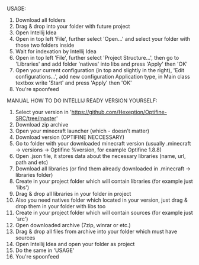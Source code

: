 USAGE:
1. Download all folders
2. Drag & drop into your folder with future project
3. Open Intellij Idea
4. Open in top left 'File', further select 'Open...' and select your folder with those two folders inside
5. Wait for indexation by Intellij Idea
6. Open in top left 'File', further select 'Project Structure...', then go to 'Libraries' and add folder 'natives' into libs and press 'Apply' then 'OK'
7. Open your current configuration (in top and slightly in the right), 'Edit configurations...', add new configuration Application type, in Main class textbox write 'Start' and press 'Apply' then 'OK'
8. You're spoonfeed

MANUAL HOW TO DO INTELLIJ READY VERSION YOURSELF:
1. Select your version in 'https://github.com/Hexeption/Optifine-SRC/tree/master'
2. Download zip archive
3. Open your minecraft launcher (which - doesn't matter)
4. Download version (OPTIFINE NECCESSARY)
5. Go to folder with your downloaded minecraft version (usually .minecraft -> versions -> Optifine %version, for example Optifine 1.8.8)
6. Open .json file, it stores data about the necessary libraries (name, url, path and etc)
7. Download all libraries (or find them already downloaded in .minecraft -> libraries folder)
8. Create in your project folder which will contain libraries (for example just 'libs')
9. Drag & drop all libraries in your folder in project
10. Also you need natives folder which located in your version, just drag & drop them in your folder with libs too
11. Create in your project folder which will contain sources (for example just 'src')
12. Open downloaded archive (7zip, winrar or etc.)
13. Drag & drop all files from archive into your folder which must have sources
14. Open Intellij Idea and open your folder as project
15. Do the same in 'USAGE'
16. You're spoonfeed
